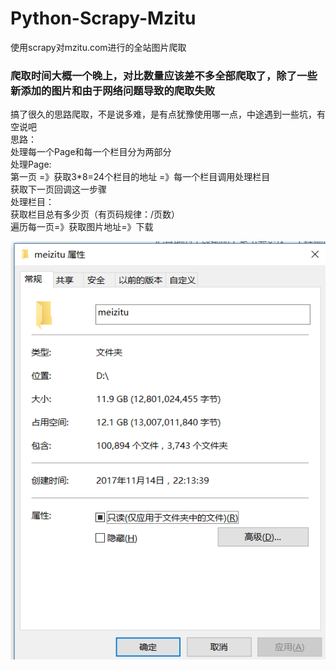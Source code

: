 # Python-Scrapy-Mzitu

使用scrapy对mzitu.com进行的全站图片爬取

### 爬取时间大概一个晚上，对比数量应该差不多全部爬取了，除了一些新添加的图片和由于网络问题导致的爬取失败
搞了很久的思路爬取，不是说多难，是有点犹豫使用哪一点，中途遇到一些坑，有空说吧<br>
思路：<br>
    处理每一个Page和每一个栏目分为两部分<br>
    处理Page:<br>
    第一页 =》获取3*8=24个栏目的地址 =》每一个栏目调用处理栏目<br>
    获取下一页回调这一步骤<br>
    处理栏目：<br>
    获取栏目总有多少页（有页码规律：/页数）<br>
    遍历每一页=》获取图片地址=》下载<br>



 ![2](https://raw.githubusercontent.com/Neocou/Python-Scrapy-Mzitu/master/pic/2.PNG)

 
 

